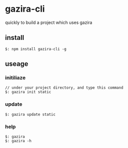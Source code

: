 gazira-cli
==========

quickly to build a project which uses gazira

## install

    $: npm install gazira-cli -g
    
## useage

### initiliaze

    // under your project directory, and type this command
    $: gazira init static

### update

    $: gazira update static
    
### help

    $: gazira
    $: gazira -h

